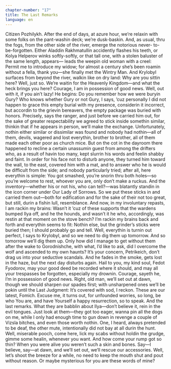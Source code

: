 ```yaml
---
chapter-number: "17"
title: The Last Remarks
language: en
---
```


Citizen Pozhilykh. After the end of days, at azure hour, 
we’re relaxin with some folks on the pant-washin 
deck; we’re dusk-baskin. And, as usual, thru the fogs, 
from the other side of the river, emerge the notorious never- 
to-be-forgotten. Either Aladdin Rakhmatullin accidently 
flashes his teeth, or Kolya Helperov winks softly-softly, or that 
tall one, with a stolen baluster of the same length, appears—
leads the weepin old woman with a creel: Permit me to introduce my widow; for almost a century she’s been roamin without a fella, thank you—she finally met the Wintry Man. And 
Krylobyl surfaces from beyond the river, walkin like on dry 
land: Why are you sittin here? Well, just so. We’re waitin for 
the Heavenly Kingdom—and what the heck brings you here? 
Courage, I am in possession of good news. Well, out with it, 
if you ain’t lazy! He begins: Do you remember how we were 
buryin Gury? Who knows whether Gury or not Gury, I says, 
’cuz personally I did not happen to grace this empty burial 
with my presence, considerin it incorrect, but accordin to the 
grievin bereavers, the empty package was buried with honors. Precisely, says the ranger, and just before we carried him 
out, for the sake of greater respectability we agreed to stick 
inside somethin similar, thinkin that if he appears in person, 
we’ll make the exchange. Unfortunately, nothin either similar or dissimilar was found and nobody had nothin—all of 
them, devils, wagered and lost everythin, brother to brother, 
all of them made each other poor as church mice. But on the 
cot in the dayroom there happened to recline a certain unassumin guest from among the drifters who, as a result of havin 
too many, kept slurrin his words and feelin shabby and faint. 
In order for his face not to disturb anyone, they turned him 
toward the wall, to the east, covered him with a mat, and to 
answer who he is would be difficult from the side; and nobody 
particularly tried; after all, here everythin is simple: You got 
smashed, you’re snorin thru both holes—so you’re welcome 
to rest, whoever you are, only don’t make a ruckus. And the inventory—whether his or not his, who can tell?—was blatantly 
standin in the icon corner under Our Lady of Sorrows. So we 
put these sticks in and carried them out—both for edification 
and for the sake of their not too great, but still, durin a fishin 
lull, resemblance. And now, in my involuntary repasts, I am 
rackin my brains: Wasn’t it ’cuz of these supports that the wardens bumped Ilya off, and he the hounds, and wasn’t it he who, 
accordingly, was restin at that moment on the stove bench? I’m 
rackin my brains back and forth and everythin seems to fit: 
Nothin else, but the grinder’s sticks were buried then; I should 
probably go and tell. Well, everythin is turnin out perfect, I 
says to Krylobyl, and so we need to dig them up tomorrow. 
And so tomorrow we’ll dig them up. Only how did I manage to 
get without them after the wake to Gorodnishche, with what, 
I’d like to ask, did I overcome the wolf and ascended to my 
own haunts? It’s your concern, Petrikeich, don’t drag us into 
your seductive scandals. And he fades in the smoke, gets lost in 
the haze, but the next day disturbs again. Hail to you, my kind 
soul, Fedot Fyodorov, may your good deed be recorded where 
it should, and may all your trespasses be forgotten, especially 
my drownin. Courage, sayeth he, I’m in possession of good 
news. Right, old man, we’ll set out at dawn, though we should 
sharpen our spades first; with unsharpened ones we’ll be pokin 
until the Last Judgment: It’s covered with sod, I reckon. These 
are our latest, Fomich. Excuse me, it turns out, for unfounded 
worries, so long, be who You are, and have Yourself a happy 
resurrection, so to speak. And the last remarks. What they are 
babblin about Ilya—don’t believe it, rein in the evil tongues. 
Just look at them—they got too eager, wanna pin all the dogs 
on me, while I only had enough time to gun down in revenge a 
couple of Vizsla bitches, and even those worth nothin. One, I 
heard, always pretended to be deaf, the other mute, intentionally did not bay at all durin the hunt. Well, miserable pooch, 
come here, lick my scabs without holdin the grudge, gimme 
some healin, whenever you want. And how come your rump 
got so thin? When you were alive you weren’t such a skin and 
bones. Say—I believe, say—at dawn, and we’ll set out, we’ll 
rescue our accessories. Well, let’s shoot the breeze for a while, 
no need to keep the mouth shut and pout without reason. Or 
maybe mysterious for you are these words of mine?
